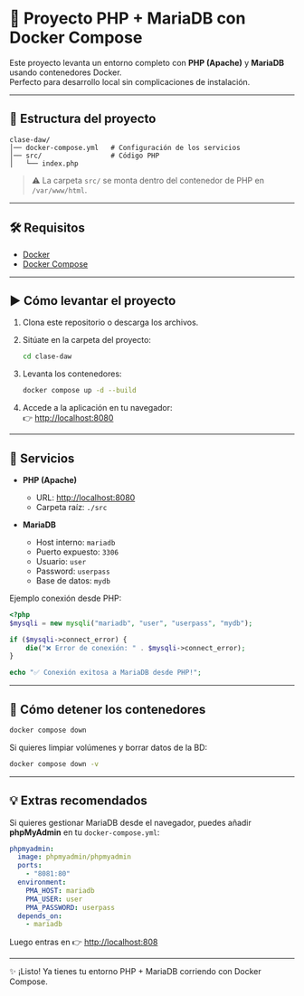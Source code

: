 # 🚀 Proyecto PHP + MariaDB con Docker Compose

Este proyecto levanta un entorno completo con **PHP (Apache)** y **MariaDB** usando contenedores Docker.  
Perfecto para desarrollo local sin complicaciones de instalación.

---

## 📂 Estructura del proyecto

```
clase-daw/
│── docker-compose.yml   # Configuración de los servicios
│── src/                 # Código PHP
│   └── index.php
```

> ⚠️ La carpeta `src/` se monta dentro del contenedor de PHP en `/var/www/html`.

---

## 🛠️ Requisitos

- [Docker](https://docs.docker.com/get-docker/)  
- [Docker Compose](https://docs.docker.com/compose/)  

---

## ▶️ Cómo levantar el proyecto

1. Clona este repositorio o descarga los archivos.
2. Sitúate en la carpeta del proyecto:

   ```bash
   cd clase-daw
   ```

3. Levanta los contenedores:

   ```bash
   docker compose up -d --build
   ```

4. Accede a la aplicación en tu navegador:  
   👉 [http://localhost:8080](http://localhost:8080)

---

## 🐘 Servicios

- **PHP (Apache)**  
  - URL: [http://localhost:8080](http://localhost:8080)  
  - Carpeta raíz: `./src`

- **MariaDB**  
  - Host interno: `mariadb`  
  - Puerto expuesto: `3306`  
  - Usuario: `user`  
  - Password: `userpass`  
  - Base de datos: `mydb`

Ejemplo conexión desde PHP:

```php
<?php
$mysqli = new mysqli("mariadb", "user", "userpass", "mydb");

if ($mysqli->connect_error) {
    die("❌ Error de conexión: " . $mysqli->connect_error);
}

echo "✅ Conexión exitosa a MariaDB desde PHP!";
```

---

## 🛑 Cómo detener los contenedores

```bash
docker compose down
```

Si quieres limpiar volúmenes y borrar datos de la BD:

```bash
docker compose down -v
```

---

## 💡 Extras recomendados

Si quieres gestionar MariaDB desde el navegador, puedes añadir **phpMyAdmin** en tu `docker-compose.yml`:

```yaml
phpmyadmin:
  image: phpmyadmin/phpmyadmin
  ports:
    - "8081:80"
  environment:
    PMA_HOST: mariadb
    PMA_USER: user
    PMA_PASSWORD: userpass
  depends_on:
    - mariadb
```

Luego entras en 👉 [http://localhost:808](http://localhost:8081)

---

✨ ¡Listo! Ya tienes tu entorno PHP + MariaDB corriendo con Docker Compose.
